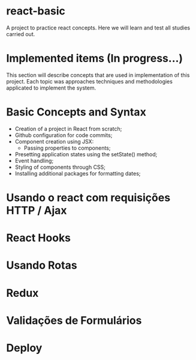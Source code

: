 # react-basic
A project to practice react concepts. Here we will learn and test all studies carried out.

# Implemented items (In progress...)
This section will describe concepts that are used in implementation of this project. 
Each topic was approaches techniques and methodologies applicated to implement the system.

# Basic Concepts and Syntax
- Creation of a project in React from scratch;
- Github configuration for code commits;
- Component creation using JSX:
    - Passing properties to components;
- Presetting application states using the setState() method;
- Event handling;
- Styling of components through CSS;
- Installing additional packages for formatting dates;

# Usando o react com requisições HTTP / Ajax

# React Hooks

# Usando Rotas

# Redux

# Validações de Formulários

# Deploy